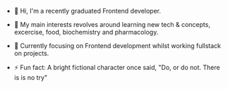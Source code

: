- 👋 Hi, I'm a recently graduated Frontend developer.
- 👀 My main interests revolves around learning new tech & concepts, excercise, food, biochemistry and pharmacology.
- 🌱 Currently focusing on Frontend development whilst working fullstack on projects.

- ⚡ Fun fact: A bright fictional character once said, "Do, or do not. There is is no try" 

<!---
Smustus/Smustus is a ✨ special ✨ repository because its `README.md` (this file) appears on your GitHub profile.
You can click the Preview link to take a look at your changes.
--->
